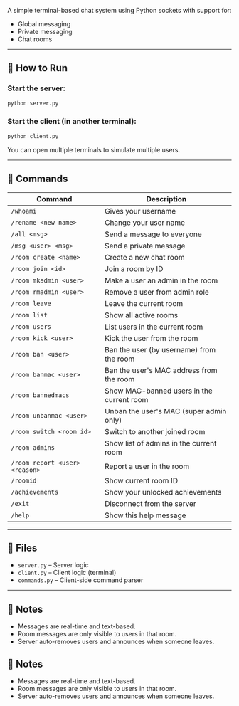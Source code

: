 
A simple terminal-based chat system using Python sockets with support for:

- Global messaging
- Private messaging
- Chat rooms

---

## 🚀 How to Run

### Start the server:
```bash
python server.py
```

### Start the client (in another terminal):
```bash
python client.py
```

You can open multiple terminals to simulate multiple users.

---

## 💬 Commands
| Command | Description |
|--------|-------------|
| `/whoami` | Gives your username |
| `/rename <new name>` | Change your user name |
| `/all <msg>` | Send a message to everyone |
| `/msg <user> <msg>` | Send a private message |
| `/room create <name>` | Create a new chat room |
| `/room join <id>` | Join a room by ID |
| `/room mkadmin <user>` | Make a user an admin in the room |
| `/room rmadmin <user>` | Remove a user from admin role |
| `/room leave` | Leave the current room |
| `/room list` | Show all active rooms |
| `/room users` | List users in the current room |
| `/room kick <user>` | Kick the user from the room |
| `/room ban <user>` | Ban the user (by username) from the room |
| `/room banmac <user>` | Ban the user's MAC address from the room |
| `/room bannedmacs` | Show MAC-banned users in the current room |
| `/room unbanmac <user>` | Unban the user's MAC (super admin only) |
| `/room switch <room id>` | Switch to another joined room |
| `/room admins` | Show list of admins in the current room |
| `/room report <user> <reason>` | Report a user in the room |
| `/roomid` | Show current room ID |
| `/achievements` | Show your unlocked achievements |
| `/exit` | Disconnect from the server |
| `/help` | Show this help message |
---

## 📂 Files

- `server.py` – Server logic
- `client.py` – Client logic (terminal)
- `commands.py` – Client-side command parser

---

## 📌 Notes

- Messages are real-time and text-based.
- Room messages are only visible to users in that room.
- Server auto-removes users and announces when someone leaves.


## 📌 Notes

- Messages are real-time and text-based.
- Room messages are only visible to users in that room.
- Server auto-removes users and announces when someone leaves.
